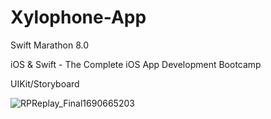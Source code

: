 # Xylophone-App

Swift Marathon 8.0

iOS & Swift - The Complete iOS App Development Bootcamp

UIKit/Storyboard

![RPReplay_Final1690665203](https://github.com/DanilaOkuneu/Xylophone-App/assets/139393695/79616bfd-e387-4dc1-bc28-47da3cb5f5a2)
